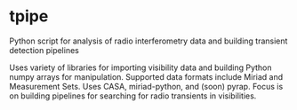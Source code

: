 tpipe
=====

Python script for analysis of radio interferometry data and building transient detection pipelines

Uses variety of libraries for importing visibility data and building Python numpy arrays for manipulation. 
Supported data formats include Miriad and Measurement Sets. Uses CASA, miriad-python, and (soon) pyrap.
Focus is on building pipelines for searching for radio transients in visibilities.